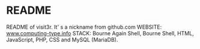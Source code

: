 # README
README of visit3r. It' s a nickname from github.com
WEBSITE: www.computing-type.info
STACK: Bourne Again Shell, Bourne Shell, HTML, JavaScript, PHP, CSS and MySQL (MariaDB).
